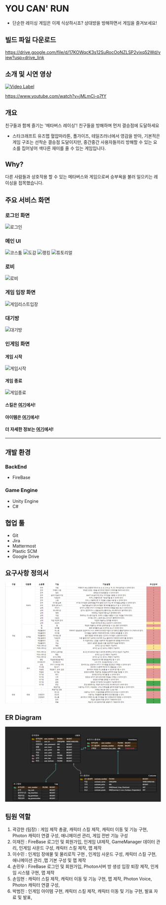 # YOU CAN' RUN
- 단순한 레이싱 게임은 이제 식상하시죠? 상대방을 방해하면서 게임을 즐겨보세요!
## 빌드 파일 다운로드
https://drive.google.com/file/d/17KOWqcK3s12SuRocOoNZLSP2vixq52Wd/view?usp=drive_link
## 소개 및 시연 영상
[![Video Label](http://img.youtube.com/vi/jMLmCj-o7fY/0.jpg)](https://www.youtube.com/watch?v=jMLmCj-o7fY)

https://www.youtube.com/watch?v=jMLmCj-o7fY
## 개요
친구들과 함께 즐기는 '메타버스 레이싱'! 친구들을 방해하며 먼저 결승점에 도달하세요
 - 스타크래프트 유즈맵 혈압마라톤, 폴가이즈, 테일즈러너에서 영감을 받아, 기본적은 게임 구조는 선착순 결승점 도달이지만, 중간중간 사용자들끼리 방해할 수 있는 요소를 집어넣어 색다른 재미를 줄 수 있는 게임입니다.

## Why?
다른 사람들과 상호작용 할 수 있는 메타버스와 게임으로써 승부욕을 불러 일으키는 레이싱을 접목했습니다.

## 주요 서비스 화면

### 로그인 화면
![로그인](https://github.com/StrongGwak/YouCanRun/blob/main/%EC%82%B0%EC%B6%9C%EB%AC%BC/InGameGif/%EB%A1%9C%EA%B7%B8%EC%9D%B8.gif)
### 메인 UI
![코스튬](https://github.com/StrongGwak/YouCanRun/blob/main/%EC%82%B0%EC%B6%9C%EB%AC%BC/InGameGif/%EC%BD%94%EC%8A%A4%ED%8A%AC.gif)
![도감](https://github.com/StrongGwak/YouCanRun/blob/main/%EC%82%B0%EC%B6%9C%EB%AC%BC/InGameGif/%EB%8F%84%EA%B0%90.gif)
![랭킹](https://github.com/StrongGwak/YouCanRun/blob/main/%EC%82%B0%EC%B6%9C%EB%AC%BC/InGameGif/%EB%9E%AD%ED%82%B9.gif)
![튜토리얼](https://github.com/StrongGwak/YouCanRun/blob/main/%EC%82%B0%EC%B6%9C%EB%AC%BC/InGameGif/%ED%8A%9C%ED%86%A0%EB%A6%AC%EC%96%BC.gif)
### 로비
![로비](https://github.com/StrongGwak/YouCanRun/blob/main/%EC%82%B0%EC%B6%9C%EB%AC%BC/InGameGif/%EB%A1%9C%EB%B9%84.gif)
### 게임 입장 화면
![게임리스트입장](https://github.com/StrongGwak/YouCanRun/blob/main/%EC%82%B0%EC%B6%9C%EB%AC%BC/InGameGif/%EA%B2%8C%EC%9E%84%EB%A6%AC%EC%8A%A4%ED%8A%B8%EC%9E%85%EC%9E%A5.gif)
### 대기방
![대기방](https://github.com/StrongGwak/YouCanRun/blob/main/%EC%82%B0%EC%B6%9C%EB%AC%BC/InGameGif/%EC%9E%85%EC%9E%A5%EB%B0%8F%EB%A0%88%EB%94%94.gif)
### 인게임 화면
#### 게임 시작
![게임시작](https://github.com/StrongGwak/YouCanRun/blob/main/%EC%82%B0%EC%B6%9C%EB%AC%BC/InGameGif/%EA%B2%8C%EC%9E%84%EC%8B%9C%EC%9E%91.gif)
#### 게임 종료
![게임종료](https://github.com/StrongGwak/YouCanRun/blob/main/%EC%82%B0%EC%B6%9C%EB%AC%BC/InGameGif/%EA%B2%8C%EC%9E%84%EB%81%9D.gif)
#### 스킬은 [여기](https://github.com/StrongGwak/YouCanRun/blob/main/%EC%82%B0%EC%B6%9C%EB%AC%BC/Skills.md)에서!
#### 아이템은 [여기](https://github.com/StrongGwak/YouCanRun/blob/main/%EC%82%B0%EC%B6%9C%EB%AC%BC/Item.md)에서!

#### 더 자세한 정보는 [여기](https://github.com/StrongGwak/YouCanRun/tree/main/%EC%82%B0%EC%B6%9C%EB%AC%BC)에서!

---

## 개발 환경
### BackEnd
- FireBase
### Game Engine
- Unity Engine
- C#

## 협업 툴
- Git
- Jira
- Mattermost
- Plastic SCM
- Google Drive

## 요구사항 정의서
![image](https://github.com/StrongGwak/YouCanRun/blob/main/%EC%82%B0%EC%B6%9C%EB%AC%BC/%EC%9A%94%EA%B5%AC%EC%82%AC%ED%95%AD%EB%AA%85%EC%84%B8%EC%84%9C1.png)
![image](https://github.com/StrongGwak/YouCanRun/blob/main/%EC%82%B0%EC%B6%9C%EB%AC%BC/%EC%9A%94%EA%B5%AC%EC%82%AC%ED%95%AD%EB%AA%85%EC%84%B8%EC%84%9C.png)

## ER Diagram
![image](https://github.com/StrongGwak/YouCanRun/blob/main/%EC%82%B0%EC%B6%9C%EB%AC%BC/ERD.png)

## 팀원 역할
1. 곽강한 (팀장) : 게임 제작 총괄, 캐릭터 스킬 제작, 캐릭터 이동 및 기능 구현, Photon 캐릭터 연결 구성, 애니메이션 관리, 게임 전반 기능 구성
2. 이재진 : FireBase 로그인 및 회원가입, 인게임 UI제작, GameManager 데이터 관리, 인게임 사운드 구성, 캐릭터 스킬 제작, 맵 제작
3. 이수민 : 인게임 장애물 및 물리로직 구현 , 인게임 사운드 구성, 캐릭터 스킬 구현, 애니메이션 관리 ,맵 기본 구성 및 맵 제작 
4. 손민우 : FireBase 로그인 및 회원가입, Photon서버 방 생성 입장 퇴장 제작, 인게임 시스템 구현, 맵 제작
5. 손임현 : 캐릭터 스킬 제작, 캐릭터 이동 및 기능 구현, 맵 제작, Photon Voice, Photon 캐릭터 연결 구성,
6. 박범진 : 인게임 아이템 구현, 캐릭터 스킬 제작, 캐릭터 이동 및 기능 구현, 발표 자료 및 발표, 
